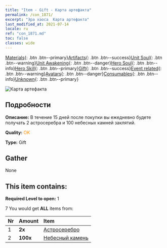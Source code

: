 ```yaml
---
title: "Item - Gift - Карта артефакта"
permalink: /con_1871/
excerpt: "Эра хаоса  Карта артефакта"
last_modified_at: 2021-07-14
locale: ru
ref: "con_1871.md"
toc: false
classes: wide
---
```

 [Materials](/ItemsRU/){: .btn .btn--primary}[Artifacts](/ItemsRU/Artifacts/){: .btn .btn--success}[Unit Soul](/ItemsRU/UnitSoul/){: .btn .btn--warning}[Unit Awakening](/ItemsRU/UnitAwakening/){: .btn .btn--danger}[Hero Soul](/ItemsRU/HeroSoul/){: .btn .btn--info}[Hero Skill](/ItemsRU/HeroSkill/){: .btn .btn--primary}[Gift](/ItemsRU/Gift/){: .btn .btn--success}[Event related](/ItemsRU/Events/){: .btn .btn--warning}[Avatars](/ItemsRU/Avatars/){: .btn .btn--danger}[Consumables](/ItemsRU/Consumables/){: .btn .btn--info}[Unknown](/ItemsRU/Unknown/){: .btn .btn--primary}

 ![Карта артефакта](/images/t/i_907494.png)

## Подробности
 **Описание:** В течение 15 дней после покупки вы ежедневно будете получать 2 астросеребра и 100 небесных камней заклятий.

 **Quality:** <span style="color: #FF8C00">OK</span>

 **Type:** Gift

## Gather

  None

## This item contains:

 **Required Level to open:** 1

 7 You would get **ALL** items  from:

  | Nr | Amount |     Item    |
  |:---|:-------|:------------|
  | 1 |  **2x** | [Астросеребро](/ItemsRU/con_969/) |  | 
  | 2 |  **100x** | [Небесный камень](/ItemsRU/art_188/) |  | 
